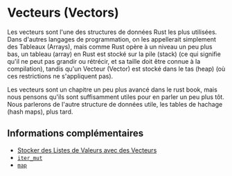 # Vecteurs (Vectors)

Les vecteurs sont l'une des structures de données Rust les plus utilisées. Dans d'autres langages de programmation, on les appellerait simplement des Tableaux (Arrays), mais comme Rust opère à un niveau un peu plus bas, un tableau (array) en Rust est stocké sur la pile (stack) (ce qui signifie qu'il ne peut pas grandir ou rétrécir, et sa taille doit être connue à la compilation), tandis qu'un Vecteur (Vector) est stocké dans le tas (heap) (où ces restrictions ne s'appliquent pas).

Les vecteurs sont un chapitre un peu plus avancé dans le rust book, mais nous pensons qu'ils sont suffisamment utiles pour en parler un peu plus tôt. Nous parlerons de l'autre structure de données utile, les tables de hachage (hash maps), plus tard.

## Informations complémentaires
- [Stocker des Listes de Valeurs avec des Vecteurs](https://jimskapt.github.io/rust-book-fr/ch08-01-vectors.html)
- [`iter_mut`](https://doc.rust-lang.org/std/primitive.slice.html#method.iter_mut)
- [`map`](https://doc.rust-lang.org/std/iter/trait.Iterator.html#method.map)
